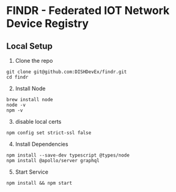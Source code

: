 # FINDR - Federated IOT Network Device Registry

## __Local Setup__
1. Clone the repo
  ```console
  git clone git@github.com:DISHDevEx/findr.git
  cd findr
  ```
2. Install Node
  ```console
  brew install node
  node -v
  npm -v
  ```
3. disable local certs
  ```console
  npm config set strict-ssl false
  ```
4. Install Dependencies
  ```console
  npm install --save-dev typescript @types/node
  npm install @apollo/server graphql
  ```
5. Start Service
  ```console
  npm install && npm start
  ```
